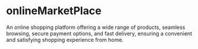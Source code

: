 # onlineMarketPlace
An online shopping platform offering a wide range of products, seamless browsing, secure payment options, and fast delivery, ensuring a convenient and satisfying shopping experience from home.
